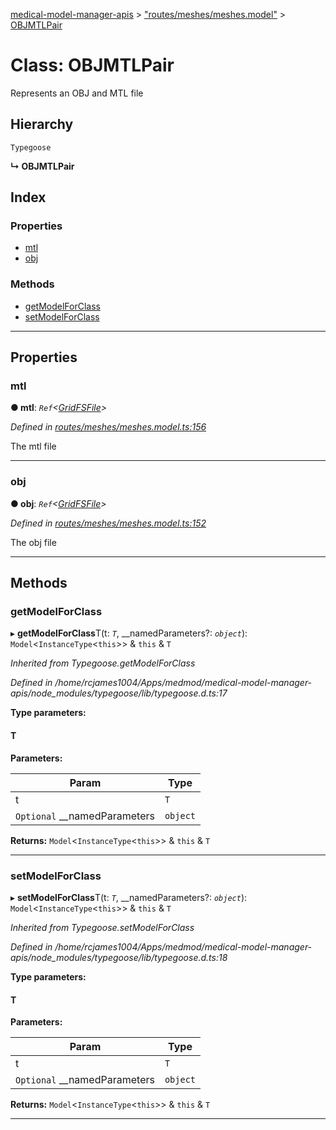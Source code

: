 [medical-model-manager-apis](../README.md) > ["routes/meshes/meshes.model"](../modules/_routes_meshes_meshes_model_.md) > [OBJMTLPair](../classes/_routes_meshes_meshes_model_.objmtlpair.md)

# Class: OBJMTLPair

Represents an OBJ and MTL file

## Hierarchy

 `Typegoose`

**↳ OBJMTLPair**

## Index

### Properties

* [mtl](_routes_meshes_meshes_model_.objmtlpair.md#mtl)
* [obj](_routes_meshes_meshes_model_.objmtlpair.md#obj)

### Methods

* [getModelForClass](_routes_meshes_meshes_model_.objmtlpair.md#getmodelforclass)
* [setModelForClass](_routes_meshes_meshes_model_.objmtlpair.md#setmodelforclass)

---

## Properties

<a id="mtl"></a>

###  mtl

**● mtl**: *`Ref`<[GridFSFile](_routes_meshes_meshes_model_.gridfsfile.md)>*

*Defined in [routes/meshes/meshes.model.ts:156](https://github.com/drryanjames/medical-model-management-apis/blob/f5b2e31/src/routes/meshes/meshes.model.ts#L156)*

The mtl file

___
<a id="obj"></a>

###  obj

**● obj**: *`Ref`<[GridFSFile](_routes_meshes_meshes_model_.gridfsfile.md)>*

*Defined in [routes/meshes/meshes.model.ts:152](https://github.com/drryanjames/medical-model-management-apis/blob/f5b2e31/src/routes/meshes/meshes.model.ts#L152)*

The obj file

___

## Methods

<a id="getmodelforclass"></a>

###  getModelForClass

▸ **getModelForClass**T(t: *`T`*, __namedParameters?: *`object`*):  `Model`<`InstanceType`<`this`>> & `this` & `T`

*Inherited from Typegoose.getModelForClass*

*Defined in /home/rcjames1004/Apps/medmod/medical-model-manager-apis/node_modules/typegoose/lib/typegoose.d.ts:17*

**Type parameters:**

#### T 
**Parameters:**

| Param | Type |
| ------ | ------ |
| t | `T` |
| `Optional` __namedParameters | `object` |

**Returns:**  `Model`<`InstanceType`<`this`>> & `this` & `T`

___
<a id="setmodelforclass"></a>

###  setModelForClass

▸ **setModelForClass**T(t: *`T`*, __namedParameters?: *`object`*):  `Model`<`InstanceType`<`this`>> & `this` & `T`

*Inherited from Typegoose.setModelForClass*

*Defined in /home/rcjames1004/Apps/medmod/medical-model-manager-apis/node_modules/typegoose/lib/typegoose.d.ts:18*

**Type parameters:**

#### T 
**Parameters:**

| Param | Type |
| ------ | ------ |
| t | `T` |
| `Optional` __namedParameters | `object` |

**Returns:**  `Model`<`InstanceType`<`this`>> & `this` & `T`

___

